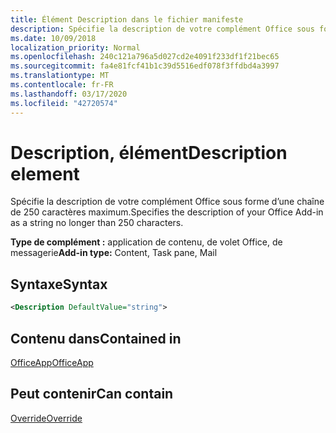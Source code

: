 ```yaml
---
title: Élément Description dans le fichier manifeste
description: Spécifie la description de votre complément Office sous forme d’une chaîne de 250 caractères maximum.
ms.date: 10/09/2018
localization_priority: Normal
ms.openlocfilehash: 240c121a796a5d027cd2e4091f233df1f21bec65
ms.sourcegitcommit: fa4e81fcf41b1c39d5516edf078f3ffdbd4a3997
ms.translationtype: MT
ms.contentlocale: fr-FR
ms.lasthandoff: 03/17/2020
ms.locfileid: "42720574"
---
```

# <a name="description-element"></a><span data-ttu-id="c8886-103">Description, élément</span><span class="sxs-lookup"><span data-stu-id="c8886-103">Description element</span></span>

<span data-ttu-id="c8886-104">Spécifie la description de votre complément Office sous forme d’une chaîne de 250 caractères maximum.</span><span class="sxs-lookup"><span data-stu-id="c8886-104">Specifies the description of your Office Add-in as a string no longer than 250 characters.</span></span>

<span data-ttu-id="c8886-105">**Type de complément :** application de contenu, de volet Office, de messagerie</span><span class="sxs-lookup"><span data-stu-id="c8886-105">**Add-in type:** Content, Task pane, Mail</span></span>

## <a name="syntax"></a><span data-ttu-id="c8886-106">Syntaxe</span><span class="sxs-lookup"><span data-stu-id="c8886-106">Syntax</span></span>

```XML
<Description DefaultValue="string">
```

## <a name="contained-in"></a><span data-ttu-id="c8886-107">Contenu dans</span><span class="sxs-lookup"><span data-stu-id="c8886-107">Contained in</span></span>

[<span data-ttu-id="c8886-108">OfficeApp</span><span class="sxs-lookup"><span data-stu-id="c8886-108">OfficeApp</span></span>](officeapp.md)


## <a name="can-contain"></a><span data-ttu-id="c8886-109">Peut contenir</span><span class="sxs-lookup"><span data-stu-id="c8886-109">Can contain</span></span>

[<span data-ttu-id="c8886-110">Override</span><span class="sxs-lookup"><span data-stu-id="c8886-110">Override</span></span>](override.md)

